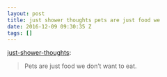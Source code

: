 ```yaml
---
layout: post
title: just shower thoughts pets are just food we
date: 2016-12-09 09:30:35 Z
tags: []
---
```

[just-shower-thoughts](http://just-shower-thoughts.tumblr.com/post/154105997209/pets-are-just-food-we-dont-want-to-eat):

> Pets are just food we don’t want to eat.
